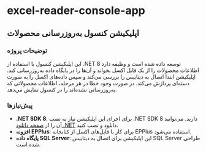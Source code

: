 # excel-reader-console-app

## اپلیکیشن کنسول به‌روزرسانی محصولات

### توضیحات پروژه

این اپلیکیشن کنسول با استفاده از .NET 8 توسعه داده شده است و وظیفه دارد اطلاعات محصولات را از یک فایل اکسل بخواند و آن‌ها را در پایگاه داده به‌روزرسانی کند. اپلیکیشن ابتدا اتصال به دیتابیس را بررسی می‌کند و سپس داده‌های اکسل را به صورت دسته‌ای پردازش می‌کند. در صورت وجود خطا در هر مرحله، اطلاعات محصولاتی که به‌روزرسانی نشده‌اند را در کنسول نمایش می‌دهد.

### پیش‌نیازها

- **.NET SDK 8**: برای اجرای این اپلیکیشن نیاز به نصب .NET SDK 8 دارید. می‌توانید آن را از [صفحه دانلود .NET](https://dotnet.microsoft.com/download/dotnet/8.0) دانلود و نصب کنید.
- **افزونه EPPlus**: برای کار با فایل‌های اکسل از کتابخانه EPPlus استفاده می‌شود.
- **پایگاه داده SQL Server**: این اپلیکیشن برای اتصال به دیتابیس SQL Server طراحی شده است.
